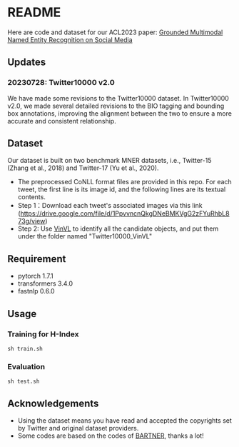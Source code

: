 # README

Here are code and dataset for our ACL2023 paper: [Grounded Multimodal Named Entity Recognition on Social Media](https://aclanthology.org/2023.acl-long.508.pdf)

## Updates

### 20230728: Twitter10000 v2.0

We have made some revisions to the Twitter10000 dataset.  In Twitter10000 v2.0, we made several detailed revisions to the BIO tagging and bounding box annotations, improving the alignment between the two to ensure a more accurate and consistent relationship.

## Dataset

Our dataset is built on two benchmark MNER datasets, i.e., Twitter-15 (Zhang
et al., 2018) and Twitter-17 (Yu et al., 2020).

- The preprocessed CoNLL format files are provided in this repo. For each tweet, the first line is its image id, and the following lines are its textual contents.
- Step 1：Download each tweet's associated images via this link (<https://drive.google.com/file/d/1PpvvncnQkgDNeBMKVgG2zFYuRhbL873g/view>)
- Step 2:  Use [VinVL](https://github.com/pzzhang/VinVL) to identify all the candidate objects, and put them under the folder named "Twitter10000_VinVL"

## Requirement

- pytorch 1.7.1
- transformers 3.4.0
- fastnlp 0.6.0

## Usage

### Training for H-Index

```
sh train.sh
```

### Evaluation

```
sh test.sh
```

## Acknowledgements

- Using the dataset means you have read and accepted the copyrights set by Twitter and original dataset providers.
- Some codes are based on the codes of  [BARTNER](https://github.com/yhcc/BARTNER), thanks a lot!

